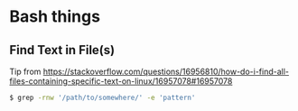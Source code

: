 # Bash things


## Find Text in File(s)

Tip from <https://stackoverflow.com/questions/16956810/how-do-i-find-all-files-containing-specific-text-on-linux/16957078#16957078>

```bash
$ grep -rnw '/path/to/somewhere/' -e 'pattern'
```
